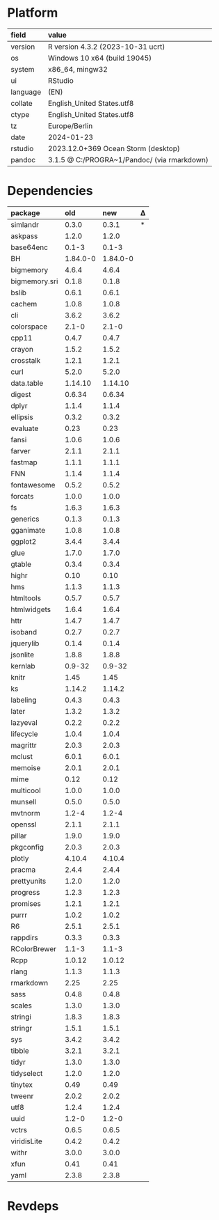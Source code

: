 # Platform

|field    |value                                       |
|:--------|:-------------------------------------------|
|version  |R version 4.3.2 (2023-10-31 ucrt)           |
|os       |Windows 10 x64 (build 19045)                |
|system   |x86_64, mingw32                             |
|ui       |RStudio                                     |
|language |(EN)                                        |
|collate  |English_United States.utf8                  |
|ctype    |English_United States.utf8                  |
|tz       |Europe/Berlin                               |
|date     |2024-01-23                                  |
|rstudio  |2023.12.0+369 Ocean Storm (desktop)         |
|pandoc   |3.1.5 @ C:/PROGRA~1/Pandoc/ (via rmarkdown) |

# Dependencies

|package       |old      |new      |Δ  |
|:-------------|:--------|:--------|:--|
|simlandr      |0.3.0    |0.3.1    |*  |
|askpass       |1.2.0    |1.2.0    |   |
|base64enc     |0.1-3    |0.1-3    |   |
|BH            |1.84.0-0 |1.84.0-0 |   |
|bigmemory     |4.6.4    |4.6.4    |   |
|bigmemory.sri |0.1.8    |0.1.8    |   |
|bslib         |0.6.1    |0.6.1    |   |
|cachem        |1.0.8    |1.0.8    |   |
|cli           |3.6.2    |3.6.2    |   |
|colorspace    |2.1-0    |2.1-0    |   |
|cpp11         |0.4.7    |0.4.7    |   |
|crayon        |1.5.2    |1.5.2    |   |
|crosstalk     |1.2.1    |1.2.1    |   |
|curl          |5.2.0    |5.2.0    |   |
|data.table    |1.14.10  |1.14.10  |   |
|digest        |0.6.34   |0.6.34   |   |
|dplyr         |1.1.4    |1.1.4    |   |
|ellipsis      |0.3.2    |0.3.2    |   |
|evaluate      |0.23     |0.23     |   |
|fansi         |1.0.6    |1.0.6    |   |
|farver        |2.1.1    |2.1.1    |   |
|fastmap       |1.1.1    |1.1.1    |   |
|FNN           |1.1.4    |1.1.4    |   |
|fontawesome   |0.5.2    |0.5.2    |   |
|forcats       |1.0.0    |1.0.0    |   |
|fs            |1.6.3    |1.6.3    |   |
|generics      |0.1.3    |0.1.3    |   |
|gganimate     |1.0.8    |1.0.8    |   |
|ggplot2       |3.4.4    |3.4.4    |   |
|glue          |1.7.0    |1.7.0    |   |
|gtable        |0.3.4    |0.3.4    |   |
|highr         |0.10     |0.10     |   |
|hms           |1.1.3    |1.1.3    |   |
|htmltools     |0.5.7    |0.5.7    |   |
|htmlwidgets   |1.6.4    |1.6.4    |   |
|httr          |1.4.7    |1.4.7    |   |
|isoband       |0.2.7    |0.2.7    |   |
|jquerylib     |0.1.4    |0.1.4    |   |
|jsonlite      |1.8.8    |1.8.8    |   |
|kernlab       |0.9-32   |0.9-32   |   |
|knitr         |1.45     |1.45     |   |
|ks            |1.14.2   |1.14.2   |   |
|labeling      |0.4.3    |0.4.3    |   |
|later         |1.3.2    |1.3.2    |   |
|lazyeval      |0.2.2    |0.2.2    |   |
|lifecycle     |1.0.4    |1.0.4    |   |
|magrittr      |2.0.3    |2.0.3    |   |
|mclust        |6.0.1    |6.0.1    |   |
|memoise       |2.0.1    |2.0.1    |   |
|mime          |0.12     |0.12     |   |
|multicool     |1.0.0    |1.0.0    |   |
|munsell       |0.5.0    |0.5.0    |   |
|mvtnorm       |1.2-4    |1.2-4    |   |
|openssl       |2.1.1    |2.1.1    |   |
|pillar        |1.9.0    |1.9.0    |   |
|pkgconfig     |2.0.3    |2.0.3    |   |
|plotly        |4.10.4   |4.10.4   |   |
|pracma        |2.4.4    |2.4.4    |   |
|prettyunits   |1.2.0    |1.2.0    |   |
|progress      |1.2.3    |1.2.3    |   |
|promises      |1.2.1    |1.2.1    |   |
|purrr         |1.0.2    |1.0.2    |   |
|R6            |2.5.1    |2.5.1    |   |
|rappdirs      |0.3.3    |0.3.3    |   |
|RColorBrewer  |1.1-3    |1.1-3    |   |
|Rcpp          |1.0.12   |1.0.12   |   |
|rlang         |1.1.3    |1.1.3    |   |
|rmarkdown     |2.25     |2.25     |   |
|sass          |0.4.8    |0.4.8    |   |
|scales        |1.3.0    |1.3.0    |   |
|stringi       |1.8.3    |1.8.3    |   |
|stringr       |1.5.1    |1.5.1    |   |
|sys           |3.4.2    |3.4.2    |   |
|tibble        |3.2.1    |3.2.1    |   |
|tidyr         |1.3.0    |1.3.0    |   |
|tidyselect    |1.2.0    |1.2.0    |   |
|tinytex       |0.49     |0.49     |   |
|tweenr        |2.0.2    |2.0.2    |   |
|utf8          |1.2.4    |1.2.4    |   |
|uuid          |1.2-0    |1.2-0    |   |
|vctrs         |0.6.5    |0.6.5    |   |
|viridisLite   |0.4.2    |0.4.2    |   |
|withr         |3.0.0    |3.0.0    |   |
|xfun          |0.41     |0.41     |   |
|yaml          |2.3.8    |2.3.8    |   |

# Revdeps

